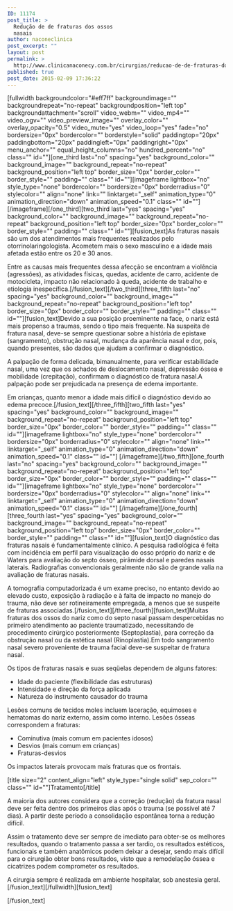 ```yaml
---
ID: 11174
post_title: >
  Redução de de fraturas dos ossos
  nasais
author: naconeclinica
post_excerpt: ""
layout: post
permalink: >
  http://www.clinicanaconecy.com.br/cirurgias/reducao-de-de-fraturas-dos-ossos-nasais/
published: true
post_date: 2015-02-09 17:36:22
---
```

[fullwidth backgroundcolor="#eff7ff" backgroundimage="" backgroundrepeat="no-repeat" backgroundposition="left top" backgroundattachment="scroll" video_webm="" video_mp4="" video_ogv="" video_preview_image="" overlay_color="" overlay_opacity="0.5" video_mute="yes" video_loop="yes" fade="no" bordersize="0px" bordercolor="" borderstyle="solid" paddingtop="20px" paddingbottom="20px" paddingleft="0px" paddingright="0px" menu_anchor="" equal_height_columns="no" hundred_percent="no" class="" id=""][one_third last="no" spacing="yes" background_color="" background_image="" background_repeat="no-repeat" background_position="left top" border_size="0px" border_color="" border_style="" padding="" class="" id=""][imageframe lightbox="no" style_type="none" bordercolor="" bordersize="0px" borderradius="0" stylecolor="" align="none" link="" linktarget="_self" animation_type="0" animation_direction="down" animation_speed="0.1" class="" id=""] <img alt="" src="http://www.clinicanaconecy.com.br/wp-content/uploads/2015/02/fraturanasal_1.jpg" />[/imageframe][/one_third][two_third last="yes" spacing="yes" background_color="" background_image="" background_repeat="no-repeat" background_position="left top" border_size="0px" border_color="" border_style="" padding="" class="" id=""][fusion_text]As fraturas nasais são um dos atendimentos mais frequentes realizados pelo otorrinolaringologista. Acometem mais o sexo masculino e a idade mais afetada estão entre os 20 e 30 anos.

Entre as causas mais frequentes dessa afecção se encontram a violência (agressões), as atividades físicas, quedas, acidente de carro, acidente de motocicleta, impacto não relacionado à queda, acidente de trabalho e etiologia inespecífica.[/fusion_text][/two_third][three_fifth last="no" spacing="yes" background_color="" background_image="" background_repeat="no-repeat" background_position="left top" border_size="0px" border_color="" border_style="" padding="" class="" id=""][fusion_text]Devido a sua posição proeminente na face, o nariz está mais propenso a traumas, sendo o tipo mais frequente.
Na suspeita de fratura nasal, deve-se sempre questionar sobre a história de epistaxe (sangramento), obstrução nasal, mudança da aparência nasal e dor, pois, quando presentes, são dados que ajudam a confirmar o diagnóstico.

A palpação de forma delicada, bimanualmente, para verificar estabilidade nasal, uma vez que os achados de deslocamento nasal, depressão óssea e mobilidade (crepitação), confirmam o diagnóstico de fratura nasal.A palpação pode ser prejudicada na presença de edema importante.

Em crianças, quanto menor a idade mais difícil o diagnóstico devido ao edema precoce.[/fusion_text][/three_fifth][two_fifth last="yes" spacing="yes" background_color="" background_image="" background_repeat="no-repeat" background_position="left top" border_size="0px" border_color="" border_style="" padding="" class="" id=""][imageframe lightbox="no" style_type="none" bordercolor="" bordersize="0px" borderradius="0" stylecolor="" align="none" link="" linktarget="_self" animation_type="0" animation_direction="down" animation_speed="0.1" class="" id=""] <img alt="" src="http://www.clinicanaconecy.com.br/wp-content/uploads/2015/02/fraturanasal_2.jpg" />[/imageframe][/two_fifth][one_fourth last="no" spacing="yes" background_color="" background_image="" background_repeat="no-repeat" background_position="left top" border_size="0px" border_color="" border_style="" padding="" class="" id=""][imageframe lightbox="no" style_type="none" bordercolor="" bordersize="0px" borderradius="0" stylecolor="" align="none" link="" linktarget="_self" animation_type="0" animation_direction="down" animation_speed="0.1" class="" id=""] <img alt="" src="http://www.clinicanaconecy.com.br/wp-content/uploads/2015/02/fraturanasal_3.jpg" />[/imageframe][/one_fourth][three_fourth last="yes" spacing="yes" background_color="" background_image="" background_repeat="no-repeat" background_position="left top" border_size="0px" border_color="" border_style="" padding="" class="" id=""][fusion_text]O diagnóstico das fraturas nasais é fundamentalmente clínico. A pesquisa radiológica é feita com incidência em perfil para visualização do osso próprio do nariz e de Waters para avaliação do septo ósseo, pirâmide dorsal e paredes nasais laterais. Radiografias convencionais geralmente não são de grande valia na avaliação de fraturas nasais.

A tomografia computadorizada é um exame preciso, no entanto devido ao elevado custo, exposição à radiação e à falta de impacto no manejo do trauma, não deve ser rotineiramente empregada, a menos que se suspeite de fraturas associadas.[/fusion_text][/three_fourth][fusion_text]Muitas fraturas dos ossos do nariz como do septo nasal passam despercebidas no primeiro atendimento ao paciente traumatizado, necessitando de procedimento cirúrgico posteriormente (Septoplastia), para correção da obstrução nasal ou da estética nasal (Rinoplastia).Em todo sangramento nasal severo proveniente de trauma facial deve-se suspeitar de fratura nasal.

Os tipos de fraturas nasais e suas seqüelas dependem de alguns fatores:
<ul>
	<li>Idade do paciente (flexibilidade das estruturas)</li>
	<li>Intensidade e direção da força aplicada</li>
	<li>Natureza do instrumento causador do trauma</li>
</ul>
Lesões comuns de tecidos moles incluem laceração, equimoses e hematomas do nariz externo, assim como interno.
Lesões ósseas correspondem a fraturas:
<ul>
	<li>Cominutiva (mais comum em pacientes idosos)</li>
	<li>Desvios (mais comum em crianças)</li>
	<li>Fraturas-desvios</li>
</ul>
Os impactos laterais provocam mais fraturas que os frontais.

[title size="2" content_align="left" style_type="single solid" sep_color="" class="" id=""]Tratamento[/title]

A maioria dos autores considera que a correção (redução) da fratura nasal deve ser feita dentro dos primeiros dias após o trauma (se possível até 7 dias). A partir deste período a consolidação espontânea torna a redução difícil.

Assim o tratamento deve ser sempre de imediato para obter-se os melhores resultados, quando o tratamento passa a ser tardio, os resultados estéticos, funcionais e também anatômicos podem deixar a desejar, sendo mais difícil para o cirurgião obter bons resultados, visto que a remodelação óssea e cicatrizes podem comprometer os resultados.

A cirurgia sempre é realizada em ambiente hospitalar, sob anestesia geral.[/fusion_text][/fullwidth][fusion_text]

[/fusion_text]